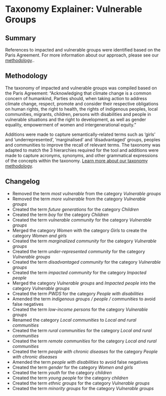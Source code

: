 # Taxonomy Explainer: Vulnerable Groups

## Summary

References to impacted and vulnerable groups were identified based on the Paris Agreement. For more information about our approach, please see our [methodology](../METHODOLOGY.md)..

## Methodology

The taxonomy of impacted and vulnerable groups was compiled based on the Paris Agreement: “Acknowledging that climate change is a common concern of humankind, Parties should, when taking action to address climate change, respect, promote and consider their respective obligations on human rights, the right to health, the rights of indigenous peoples, local communities, migrants, children, persons with disabilities and people in vulnerable situations and the right to development, as well as gender equality, empowerment of women and intergenerational equity.”

Additions were made to capture semantically-related terms such as ‘girls’ and ‘underrepresented’, ‘marginalised’ and ‘disadvantaged’ groups, peoples and communities to improve the recall of relevant terms. The taxonomy was adapted to match the 3 hierarchies required for the tool and additions were made to capture acronyms, synonyms, and other grammatical expressions of the concepts within the taxonomy. [Learn more about our taxonomy methodology](../METHODOLOGY.md).

## Changelog

- Removed the term *most vulnerable* from the category *Vulnerable groups*
- Removed the term *more vulnerable* from the category *Vulnerable groups*
- Created the term *future generations* for the category *Children*
- Created the term *boy* for the category *Children*
- Created the term *vulnerable community* for the category *Vulnerable groups*
- Merged the category *Women* with the category *Girls* to create the category *Women and girls*
- Created the term *marginalized community* for the category *Vulnerable groups*
- Created the term *under-represented community* for the category *Vulnerable groups*
- Created the term *disadvantaged community* for the category *Vulnerable groups*
- Created the term *impacted community* for the category *Impacted people*
- Merged the category *Vulnerable groups* and *Impacted people* into the category *Vulnerable groups*
- Created the term *PWDS* for the category *People with disabilities*
- Amended the term *indigenous groups / people / communities* to avoid false negatives
- Created the term *low-income persons* for the category *Vulnerable groups*
- Renamed the category *Local communities* to *Local and rural communities*
- Created the term *rural communities* for the category *Local and rural communities*
- Created the term *remote communities* for the category *Local and rural communities*
- Created the term *people with chronic diseases* for the category *People with chronic diseases*
- Amended the term *people with disabilities* to avoid false negatives
- Created the term *gender* for the category *Women and girls*
- Created the term *youth* for the category *children*
- Created the term *young people* for the category *children*
- Created the term *ethnic groups* for the category *Vulnerable groups*
- Created the term *minority groups* for the category *Vulnerable groups*